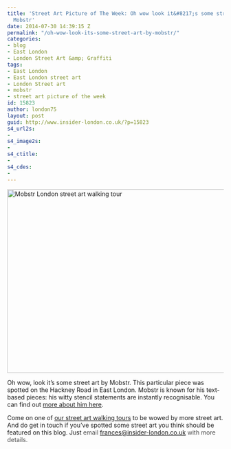 ```yaml
---
title: 'Street Art Picture of The Week: Oh wow look it&#8217;s some street art by
  Mobstr'
date: 2014-07-30 14:39:15 Z
permalink: "/oh-wow-look-its-some-street-art-by-mobstr/"
categories:
- blog
- East London
- London Street Art &amp; Graffiti
tags:
- East London
- East London street art
- London Street art
- mobstr
- street art picture of the week
id: 15823
author: london75
layout: post
guid: http://www.insider-london.co.uk/?p=15823
s4_url2s:
- 
s4_image2s:
- 
s4_ctitle:
- 
s4_cdes:
- 
---
```


[<img class="size-full wp-image-15826 aligncenter" src="/wp-content/uploads/2014/07/Mobstr.jpg" alt="Mobstr London street art walking tour" width="569" height="427" />](/wp-content/uploads/2014/07/Mobstr.jpg)
  
Oh wow, look it&#8217;s some street art by Mobstr. This particular piece was spotted on the Hackney Road in East London. Mobstr is known for his text-based pieces: his witty stencil statements are instantly recognisable. You can find out <a href="http://mobstr.org/" target="_blank">more about him here</a>.

Come on one of <a href="http://www.insider-london.co.uk/london-graffiti-artists-walking-tours/" target="_blank">our street art walking tours</a> to be wowed by more street art. And do get in touch if you&#8217;ve spotted some street art you think should be featured on this blog. Just <span style="color: #4d4d4d;">email </span><a id="yui_3_16_0_1_1402043296792_83087" style="color: #196ad4;" href="mailto:frances@insider-london.co.uk" target="_blank" rel="nofollow" shape="rect">frances@insider-london.co.uk</a><span style="color: #4d4d4d;"> with more details. </span>
